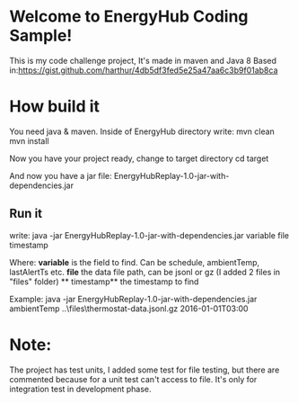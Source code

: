 
# Welcome to EnergyHub Coding Sample!

This is my code challenge project, It's made in maven and Java 8
Based in:https://gist.github.com/harthur/4db5df3fed5e25a47aa6c3b9f01ab8ca

# How build it

You need java & maven.
Inside of EnergyHub directory write:
mvn clean
mvn install

Now you have your project ready, change to target directory
cd target

And now you have a jar file: EnergyHubReplay-1.0-jar-with-dependencies.jar

## Run it
write:
java -jar EnergyHubReplay-1.0-jar-with-dependencies.jar  variable file  timestamp

Where:
**variable** is the field to find. Can be schedule, ambientTemp, lastAlertTs etc.
**file** the data file path, can be jsonl or gz (I added 2 files in "files" folder)
** timestamp** the timestamp to find

Example:
java -jar EnergyHubReplay-1.0-jar-with-dependencies.jar  ambientTemp ..\files\thermostat-data.jsonl.gz 2016-01-01T03:00

# Note:
The project has test units, I added some test for file testing, but there are commented because for a unit test can't access to file. It's only for integration test in development phase.